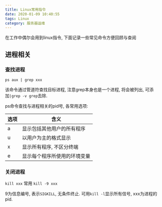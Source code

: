 ```yaml
---
title: Linux常用指令
date: 2020-01-09 10:40:55
tags: Linux
category: 服务器运维
---
```


在工作中偶尔会用到linux指令, 下面记录一些常见命令方便回顾与查阅

## 进程相关

### 查找进程
`ps aux | grep xxx`

该命令通过管道符查找目标进程, 注意grep本身也是一个进程, 将会被列出, 可添加`|grep -v grep`去除.

ps命令查找与进程相关的pid号, 各常用选项:

选项 | 含义
--- | --
a | 显示包括其他用户的所有程序
u | 以用户为主的格式显示
x | 显示所有程序, 不区分终端
e | 显示每个程序所使用的环境变量

### 关闭进程
`kill xxx` 常用 `kill -9 xxx`

9为信息编号, 表示`SIGKILL`, 无条件终止. 可用`kill -l`显示所有信号, xxx为进程的pid.


